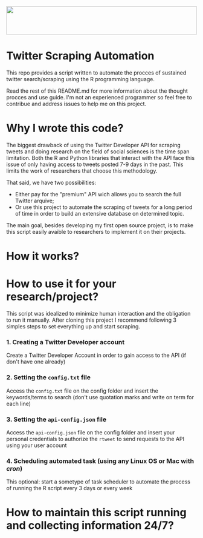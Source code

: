 <img src="https://svgur.com/i/BW3.svg" width="100%" height="75">

# Twitter Scraping Automation

This repo provides a script written to automate the procces of sustained twitter search/scraping using the R programming language.

Read the rest of this README.md for more information about the thought procces and use guide. I'm not an experienced programmer so feel free to contribue and address issues to help me on this project. 

# Why I wrote this code? 

The biggest drawback of using the Twitter Developer API for scraping tweets and doing research on the field of social sciences is the time span limitation. Both the R and Python libraries that interact with the API face this issue of only having access to tweets posted 7-9 days in the past. This limits the work of researchers that choose this methodology. 

That said, we have two possibilities: 

- Either pay for the "premium" API wich allows you to search the full Twitter arquive;
- Or use this project to automate the scraping of tweets for a long period of time in order to build an extensive database on determined topic. 

The main goal, besides developing my first open source project, is to make this script easily avaible to researchers to implement it on their projects.

# How it works? 

# How to use it for your research/project? 

This script was idealized to minimize human interaction and the obligation to run it manually. After cloning this project I recommend following 3 simples steps to set everything up and start scraping. 


### 1. Creating a Twitter Developer account

Create a Twitter Developer Account in order to gain access to the API (if don't have one already)

### 2. Setting the `config.txt` file

Access the `config.txt` file on the config folder and insert the keywords/terms to search (don't use quotation marks and write on term for each line)

### 3. Setting the `api-config.json` file 

Access the `api-config.json` file on the config folder and insert your personal credentials to authorize the `rtweet` to send requests to the API using your user account

### 4. Scheduling automated task (using any Linux OS or Mac with _cron_) 

This optional: start a sometype of task scheduler to automate the process of running the R script every 3 days or every week

# How to maintain this script running and collecting information 24/7? 
